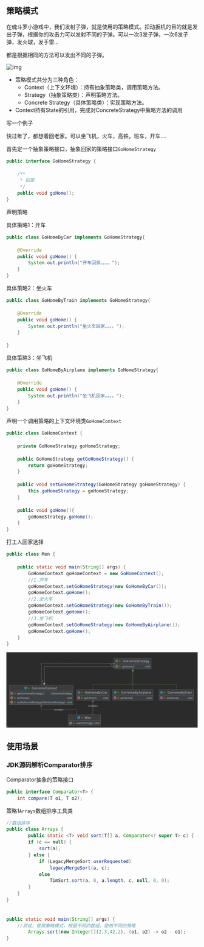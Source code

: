 ## 策略模式

在魂斗罗小游戏中，我们发射子弹，就是使用的策略模式。扣动扳机的目的就是发出子弹，根据你的攻击力可以发射不同的子弹。可以一次3发子弹，一次6发子弹，发火球，发手雷...

都是根据相同的方法可以发出不同的子弹。

![img](http://cdn.processon.com/5d162c70e4b0698394fc4779?e=1561737856&token=trhI0BY8QfVrIGn9nENop6JAc6l5nZuxhjQ62UfM:Vwjnt1XY0F25tpF2Wrp4Vo_2tV8=)

- 策略模式共分为三种角色：
  - Context（上下文环境）：持有抽象策略类，调用策略方法。
  - Strategy（抽象策略类）：声明策略方法。
  - Concrete Strategy（具体策略类）：实现策略方法。
- Context持有State的引用，完成对ConcreteStrategy中策略方法的调用

写一个例子

快过年了，都想着回老家。可以坐飞机，火车，高铁，班车，开车....



首先定一个抽象策略接口，抽象回家的策略接口`GoHomeStrategy`

```java
public interface GoHomeStrategy {

    /**
     * 回家
     */
    public void goHome();
}
```

声明策略

具体策略1：开车

```java
public class GoHomeByCar implements GoHomeStrategy{

    @Override
    public void goHome() {
        System.out.println("开车回家。。。。");
    }
}
```

具体策略2：坐火车

```java
public class GoHomeByTrain implements GoHomeStrategy{

    @Override
    public void goHome() {
        System.out.println("坐火车回家。。。。");
    }

}
```

具体策略3：坐飞机

```java
public class GoHomeByAirplane implements GoHomeStrategy{

    @Override
    public void goHome() {
        System.out.println("坐飞机回家。。。。");
    }
}
```

声明一个调用策略的上下文环境类`GoHomeContext`

```java
public class GoHomeContext {

    private GoHomeStrategy goHomeStrategy;

    public GoHomeStrategy getGoHomeStrategy() {
        return goHomeStrategy;
    }

    public void setGoHomeStrategy(GoHomeStrategy goHomeStrategy) {
        this.goHomeStrategy = goHomeStrategy;
    }

    public void goHome(){
        goHomeStrategy.goHome();
    }
}
```

打工人回家选择

```java
public class Men {

    public static void main(String[] args) {
        GoHomeContext goHomeContext = new GoHomeContext();
        //1.开车
        goHomeContext.setGoHomeStrategy(new GoHomeByCar());
        goHomeContext.goHome();
        //2.坐火车
        goHomeContext.setGoHomeStrategy(new GoHomeByTrain());
        goHomeContext.goHome();
        //3.坐飞机
        goHomeContext.setGoHomeStrategy(new GoHomeByAirplane());
        goHomeContext.goHome();
    }
}
```

![image-20220107151622106](img/策略模式UML.png)



## 使用场景

### JDK源码解析Comparator排序

Comparator抽象的策略接口

```java
public interface Comparator<T> {
    int compare(T o1, T o2);
```

策略1`Arrays`数组排序工具类



```java
//数组排序
public class Arrays {
		public static <T> void sort(T[] a, Comparator<? super T> c) {
        if (c == null) {
            sort(a);
        } else {
            if (LegacyMergeSort.userRequested)
                legacyMergeSort(a, c);
            else
                TimSort.sort(a, 0, a.length, c, null, 0, 0);
        }
    }
}


public static void main(String[] args) {
  	//测试，使用策略模式，根据不同的数组，使用不同的策略
		Arrays.sort(new Integer[]{2,3,42,2}, (o1, o2) -> o2 - o1);
}


```







